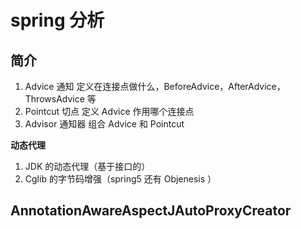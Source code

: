 # spring 分析

## 简介

1. Advice 通知
 定义在连接点做什么，BeforeAdvice，AfterAdvice，ThrowsAdvice 等
2. Pointcut 切点
 定义 Advice 作用哪个连接点
3. Advisor 通知器
 组合 Advice 和 Pointcut

**动态代理**
1. JDK 的动态代理（基于接口的）
2. Cglib 的字节码增强（spring5 还有 Objenesis ）

## AnnotationAwareAspectJAutoProxyCreator
